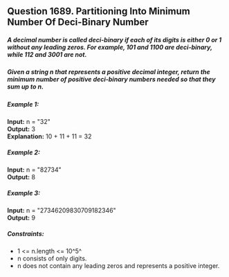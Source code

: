 ## Question 1689.  Partitioning Into Minimum Number Of Deci-Binary Number
##### A decimal number is called **deci-binary** if each of its digits is either 0 or 1 without any leading zeros. For example, 101 and 1100 are **deci-binary**, while 112 and 3001 are not.

##### Given a string n that represents a positive decimal integer, return the **minimum** number of positive **deci-binary** numbers needed so that they sum up to n.

##### Example 1:

**Input:** n = "32"  
**Output:** 3  
**Explanation:** 10 + 11 + 11 = 32  

##### Example 2:

**Input:** n = "82734"  
**Output:** 8  

##### Example 3:  

**Input:** n = "27346209830709182346"  
**Output:** 9  
 

##### Constraints:

- 1 <= n.length <= 10^5^  
- n consists of only digits.  
- n does not contain any leading zeros and represents a positive integer.  

